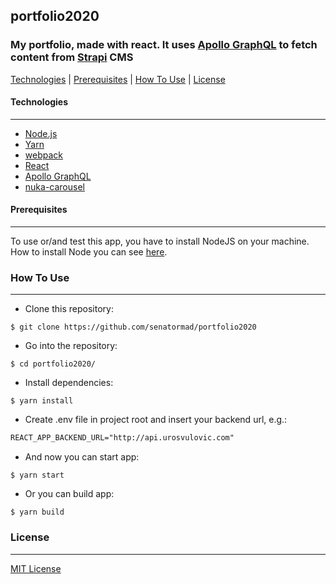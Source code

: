 ## portfolio2020
### My portfolio, made with react. It uses [Apollo GraphQL](https://www.apollographql.com/) to fetch content from [Strapi](https://strapi.io/) CMS

[Technologies](#technologies) | [Prerequisites](#prerequisites) | [How To Use](#how-to-use) | [License](#license)

#### Technologies
___
*   [Node.js](https://nodejs.org/)
*   [Yarn](https://yarnpkg.com/)
*   [webpack](https://webpack.js.org/)
*   [React](https://reactjs.org/)
*   [Apollo GraphQL](https://www.apollographql.com/)
*   [nuka-carousel](https://github.com/FormidableLabs/nuka-carousel)

#### Prerequisites
___
To use or/and test this app, you have to install NodeJS on your machine. How to install Node you can see [here](https://nodejs.org/en/download/package-manager/).

### How To Use
___

*   Clone this repository:
```shell
$ git clone https://github.com/senatormad/portfolio2020
```
*   Go into the repository:
```shell
$ cd portfolio2020/
```
*   Install dependencies:
```shell
$ yarn install
```
*   Create .env file in project root and insert your backend url, e.g.:
```markdown
REACT_APP_BACKEND_URL="http://api.urosvulovic.com"
```
*   And now you can start app:
```shell
$ yarn start
```
*   Or you can build app:
```shell
$ yarn build
```

### License
___
[MIT License](https://github.com/senatormad/portfolio2020/blob/master/LICENSE)
